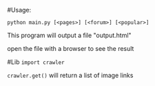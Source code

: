 #Usage:

`python main.py [<pages>] [<forum>] [<popular>]`

This program will output a file "output.html"

open the file with a browser to see the result

#Lib
`import crawler`

`crawler.get()` will return a list of image links

